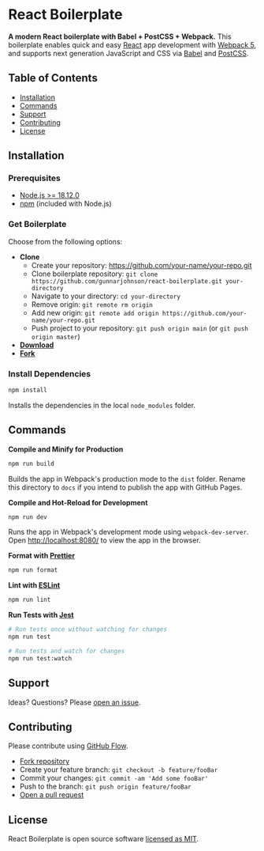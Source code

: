 # React Boilerplate

**A modern React boilerplate with Babel + PostCSS + Webpack.** This boilerplate enables quick and easy [React](https://reactjs.org/) app development with [Webpack 5](https://webpack.js.org/), and supports next generation JavaScript and CSS via [Babel](https://babeljs.io/) and [PostCSS](https://postcss.org/).

## Table of Contents

- [Installation](#installation)
- [Commands](#commands)
- [Support](#support)
- [Contributing](#contributing)
- [License](#license)

## Installation

### Prerequisites

- [Node.js >= 18.12.0](https://nodejs.org/)
- [npm](https://www.npmjs.com/) (included with Node.js)

### Get Boilerplate

Choose from the following options:

- **Clone**
  - Create your repository: https://github.com/your-name/your-repo.git
  - Clone boilerplate repository: `git clone https://github.com/gunnarjohnson/react-boilerplate.git your-directory`
  - Navigate to your directory: `cd your-directory`
  - Remove origin: `git remote rm origin`
  - Add new origin: `git remote add origin https://github.com/your-name/your-repo.git`
  - Push project to your repository: `git push origin main` (or `git push origin master`)
- [**Download**](https://github.com/gunnarjohnson/react-boilerplate/archive/master.zip)
- [**Fork**](https://github.com/gunnarjohnson/react-boilerplate/fork)

### Install Dependencies

```sh
npm install
```

Installs the dependencies in the local `node_modules` folder.

## Commands

**Compile and Minify for Production**

```sh
npm run build
```

Builds the app in Webpack's production mode to the `dist` folder. Rename this directory to `docs` if you intend to publish the app with GitHub Pages.

**Compile and Hot-Reload for Development**

```sh
npm run dev
```

Runs the app in Webpack's development mode using `webpack-dev-server`. Open [http://localhost:8080/](http://localhost:8080/) to view the app in the browser.

**Format with [Prettier](https://prettier.io/)**

```sh
npm run format
```

**Lint with [ESLint](https://eslint.org/)**

```sh
npm run lint
```

**Run Tests with [Jest](https://jestjs.io/)**

```sh
# Run tests once without watching for changes
npm run test

# Run tests and watch for changes
npm run test:watch
```

## Support

Ideas? Questions? Please [open an issue](https://github.com/gunnarjohnson/react-boilerplate/issues/new).

## Contributing

Please contribute using [GitHub Flow](https://guides.github.com/introduction/flow/).

- [Fork repository](https://github.com/gunnarjohnson/react-boilerplate/fork)
- Create your feature branch: `git checkout -b feature/fooBar`
- Commit your changes: `git commit -am 'Add some fooBar'`
- Push to the branch: `git push origin feature/fooBar`
- [Open a pull request](https://github.com/gunnarjohnson/react-boilerplate/compare)

## License

React Boilerplate is open source software [licensed as MIT](https://github.com/gunnarjohnson/react-boilerplate/blob/master/LICENSE.txt).

